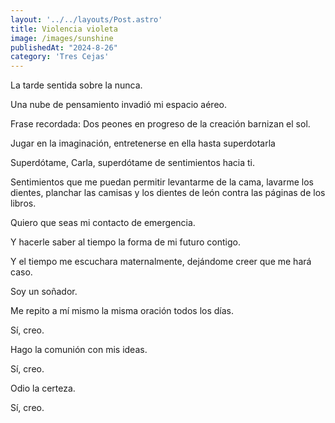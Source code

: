 ```yaml
---
layout: '../../layouts/Post.astro'
title: Violencia violeta
image: /images/sunshine
publishedAt: "2024-8-26"
category: 'Tres Cejas'
---
```


La tarde sentida sobre la nunca.

Una nube de pensamiento invadió mi espacio aéreo.

Frase recordada: Dos peones en progreso de la creación barnizan el sol.

Jugar en la imaginación, entretenerse en ella hasta superdotarla

Superdótame, Carla, superdótame de sentimientos hacia ti.

Sentimientos que me puedan permitir levantarme de la cama, lavarme los dientes, planchar las camisas y los dientes de león contra las páginas de los libros.

Quiero que seas mi contacto de emergencia.

Y hacerle saber al tiempo la forma de mi futuro contigo.

Y el tiempo me escuchara maternalmente, dejándome creer que me hará caso.

Soy un soñador.

Me repito a mí mismo la misma oración todos los días.

Sí, creo.

Hago la comunión con mis ideas.

Sí, creo.

Odio la certeza.

Sí, creo.
